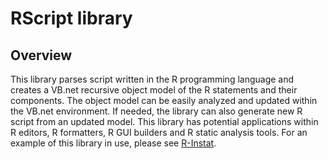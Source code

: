 RScript library
========================

## Overview
This library parses script written in the R programming language and creates a VB.net recursive object model of the R statements and their components. The object model can be easily analyzed and updated within the VB.net environment. If needed, the library can also generate new R script from an updated model.
This library has potential applications within R editors, R formatters, R GUI builders and R static analysis tools. For an example of this library in use, please see [R-Instat](https://github.com/africanmathsinitiative/R-Instat).
